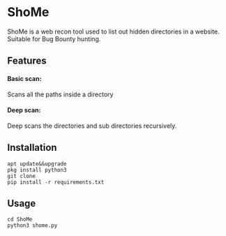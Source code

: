 # ShoMe
 ShoMe is a web recon tool used to list out hidden directories in a website.
Suitable for Bug Bounty hunting.
## Features
  #### Basic scan:
  Scans all the paths inside a directory
  #### Deep scan:
 Deep scans the directories and sub directories recursively.

## Installation
    apt update&&upgrade
    pkg install python3
    git clone
    pip install -r requirements.txt

## Usage
    cd ShoMe
    python3 shome.py
    
